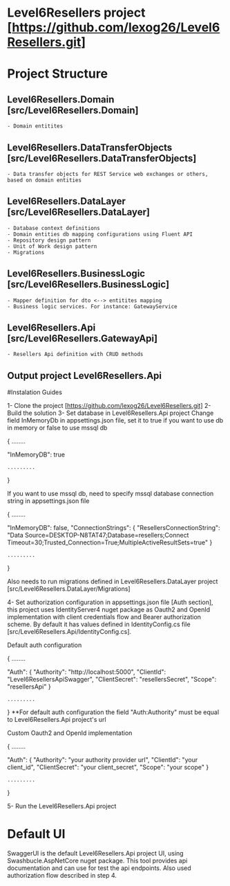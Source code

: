 # Level6Resellers project [https://github.com/lexog26/Level6Resellers.git]

# Project Structure

## Level6Resellers.Domain [src/Level6Resellers.Domain]
	- Domain entitites
## Level6Resellers.DataTransferObjects [src/Level6Resellers.DataTransferObjects]
	- Data transfer objects for REST Service web exchanges or others, based on domain entities
## Level6Resellers.DataLayer [src/Level6Resellers.DataLayer]
	- Database context definitions
	- Domain entities db mapping configurations using Fluent API
	- Repository design pattern
	- Unit of Work design pattern
	- Migrations
## Level6Resellers.BusinessLogic [src/Level6Resellers.BusinessLogic]
	- Mapper definition for dto <--> entitites mapping
	- Business logic services. For instance: GatewayService
## Level6Resellers.Api [src/Level6Resellers.GatewayApi]
	- Resellers Api definition with CRUD methods

## Output project Level6Resellers.Api

#Instalation Guides

1- Clone the project [https://github.com/lexog26/Level6Resellers.git]
2- Build the solution
3- Set database in Level6Resellers.Api project
Change field InMemoryDb in appsettings.json file, set it to true if you want to use db in memory or false to use mssql db

{
	........

  "InMemoryDB": true

    .........
}

If you want to use mssql db, need to specify mssql database connection string in appsettings.json file

{
	........

  "InMemoryDB": false,
  "ConnectionStrings": {
    "ResellersConnectionString": "Data Source=DESKTOP-N8TAT47;Database=resellers;Connect Timeout=30;Trusted_Connection=True;MultipleActiveResultSets=true"
  }

    .........
}

Also needs to run migrations defined in Level6Resellers.DataLayer project [src/Level6Resellers.DataLayer/Migrations]

4- Set authorization configuration in appsettings.json file [Auth section], this project uses IdentityServer4 nuget package 
as Oauth2 and OpenId implementation with client credentials flow and Bearer authorization scheme. By default it has
values defined in IdentityConfig.cs file [src/Level6Resellers.Api/IdentityConfig.cs].

Default auth configuration

{
	........

  "Auth": {
    "Authority": "http://localhost:5000",
    "ClientId": "Level6ResellersApiSwagger",
    "ClientSecret": "resellersSecret",
    "Scope": "resellersApi"
  }

    .........
}
**For default auth configuration the field "Auth:Authority" must be equal to Level6Resellers.Api project's url

Custom Oauth2 and OpenId implementation

{
	........

  "Auth": {
    "Authority": "your authority provider url",
    "ClientId": "your client_id",
    "ClientSecret": "your client_secret",
    "Scope": "your scope"
  }

    .........
}

5- Run the Level6Resellers.Api project

# Default UI
 
SwaggerUI is the default Level6Resellers.Api project UI, using Swashbucle.AspNetCore nuget package. This tool provides
api documentation and can use for test the api endpoints. Also used authorization flow described in step 4.